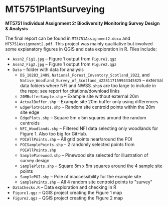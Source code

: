 # MT5751PlantSurveying
**MT5751 Individual Assignment 2: Biodiversity Monitoring Survey Design & Analysis**

The final report can be found in `MT5751Assignment2.docx` and `MT5751Assignment2.pdf`. This project was mainly qualitative but involved some explanatory figures in QGIS and data exploration in R. Files include:

* `Assn2_Fig1.jpg` – Figure 1 output from `Figure1.qgz`
* `Assn2_Fig2.jpg` – Figure 1 output from `Figure2.qgz`
* `Data` – folder with data for analysis
    * `DS_10283_2409`, `National_Forest_Inventory_Scotland_2022`, and `Native_Woodland_Survey_of_Scotland_4228117159943345825` – external data folders where NFI and NWSS`.shp`s are too large to include in the repo; see report for citations/download links
    * `20MBufferSample.shp` – Example site without external 20m
    * `ActualBuffer.shp` – Example site 20m buffer only using differences
    * `EdgePlotPoints.shp` – Random site centroid points within the 20m site edge
    * `EdgePlots.shp` – Square 5m x 5m squares around the random centroids
    * `NFI_Woodlands.shp` – Filtered NFI data selecting only woodlands for Figure 1. Also too big for GitHub.
    * `POIAllPoints.shp` – All grid points near/around the POI
    * `POISamplePoints.shp` – 2 randomly selected points from `POIAllPoints.shp`
    * `SamplePinewood.shp` – Pinewood site selected for illustration of survey design
    * `SamplePlots.shp` – Square 5m x 5m squares around the 4 sample site points
    * `SamplePOI.shp` – Pole of inaccessibility for the example site
    * `SamplePoints.shp` – All 4 random site centroid points to "survey"
* `DataChecks.R` – Data exploration and checking in R
* `Figure1.qgz` – QGIS project creating the Figure 1 map
* `Figure2.qgz` – QGIS project creating the Figure 2 map

